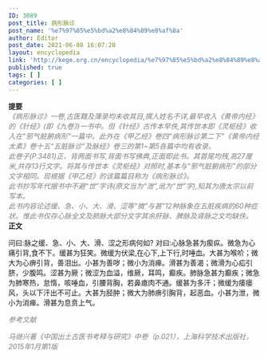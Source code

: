 ```yaml
---
ID: 3089
post_title: 病形脉诊
post_name: '%e7%97%85%e5%bd%a2%e8%84%89%e8%af%8a'
author: Editor
post_date: 2021-06-08 16:07:20
layout: encyclopedia
link: 'http://kege.org.cn/encyclopedia/%e7%97%85%e5%bd%a2%e8%84%89%e8%af%8a'
published: true
tags: [ ]
categories: [ ]
---
```

<div><strong>提要 </strong></div>
<div></div>
<div><span style="color: #808080;"><em>《病形脉诊》一卷,古医籍及簿录均未收其目,撰人姓名不详,最早收入《黄帝内经》的《针经》(即《九卷》)一书中。但《针经》古传本早佚,其传世本即《灵枢经》收入在“邪气脏腑病形”一篇中。此外在《甲乙经》卷四“病形脉诊第二下”《黄帝内经太素》卷十五“五脏脉诊”及脉经》卷三的第1~第5各篇中均有收录。</em></span></div>
<div></div>
<div><span style="color: #808080;"><em>此卷子(P.3481)正、背两面书写,背面书写佛典,正面即此书。其首尾均残,高27厘米,共存13行文字。将其与传世本《灵枢经》对照时,基本与“邪气脏腑病形”的部分文字相同。现根据《甲乙经》的该篇篇目称为《病形脉诊》。</em></span></div>
<div></div>
<div><span style="color: #808080;"><em>此书抄写年代据书中不避“世”字讳(原文当为“泄”,讹为“世”字),知其为唐太宗以前写本。</em></span></div>
<div></div>
<div><span style="color: #808080;"><em>此书内容论述缓、急、小、大、滑、涩等“微”与甚”12种脉象在五脏疾病的60种症状。惟此书仅存心脉全文及肺脉大部分文字其余肝脉、脾脉及肾脉之文均缺佚。</em></span></div>
<div></div>
<div><strong>正文</strong></div>
<div></div>
<div>

问曰:脉之缓、急、小、大、滑、涩之形病何如? 对曰:心脉急甚为瘈疭。微急为心痛引背,食不下。<span style="letter-spacing: -0.015em;"><span style="letter-spacing: -0.015em;">缓甚为狂笑。微缓为伏梁,在心下,上下行,时唾血。</span></span><span style="font-family: NonBreakingSpaceOverride, 'Hoefler Text', Garamond, 'Times New Roman', serif; letter-spacing: normal;">大甚为喉吤；微大为心痹引背，善泪出。小甚为善哕；微小为消瘅。滑甚为善渴；微滑为心疝引脐，少腹鸣。涩甚为厥；微涩为血溢，维厥，耳鸣，癫疾。</span>肺脉急甚为癫疾；微急为肺寒热，怠惰，咳唾血，引腰背胸，若鼻瘜肉不通。缓甚为多汗；微缓为痿瘘风，头以下汗出不可止。大甚为胫肿；微大为肺痹引胸背，起恶血。小甚为泄，微小为消瘅。滑甚为息贲上气。

</div>
<span style="color: #808080;"><em>参考文献</em></span>

<span style="color: #808080;"><em>马继兴著《中国出土古医书考释与研究》中卷（p.021），上海科学技术出版社，2015年1月第1版</em></span>